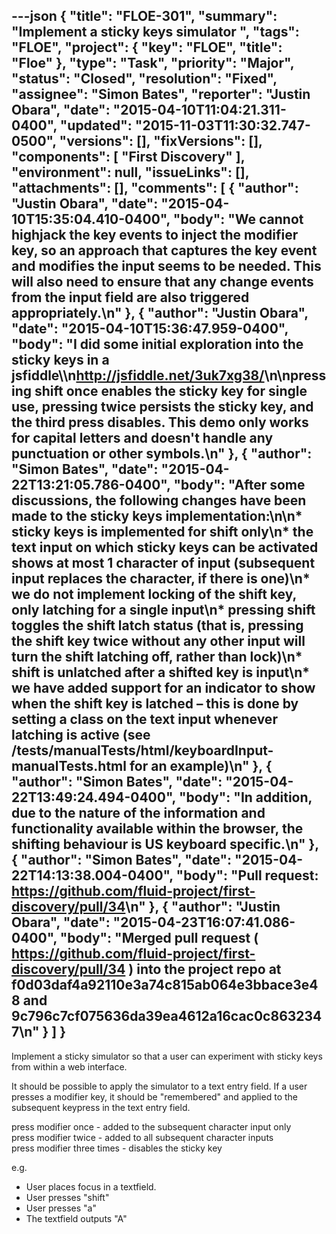 ---json
{
  "title": "FLOE-301",
  "summary": "Implement a sticky keys simulator ",
  "tags": "FLOE",
  "project": {
    "key": "FLOE",
    "title": "Floe"
  },
  "type": "Task",
  "priority": "Major",
  "status": "Closed",
  "resolution": "Fixed",
  "assignee": "Simon Bates",
  "reporter": "Justin Obara",
  "date": "2015-04-10T11:04:21.311-0400",
  "updated": "2015-11-03T11:30:32.747-0500",
  "versions": [],
  "fixVersions": [],
  "components": [
    "First Discovery"
  ],
  "environment": null,
  "issueLinks": [],
  "attachments": [],
  "comments": [
    {
      "author": "Justin Obara",
      "date": "2015-04-10T15:35:04.410-0400",
      "body": "We cannot highjack the key events to inject the modifier key, so an approach that captures the key event and modifies the input seems to be needed. This will also need to ensure that any change events from the input field are also triggered appropriately.\n"
    },
    {
      "author": "Justin Obara",
      "date": "2015-04-10T15:36:47.959-0400",
      "body": "I did some initial exploration into the sticky keys in a jsfiddle\\\n<http://jsfiddle.net/3uk7xg38/>\n\npressing shift once enables the sticky key for single use, pressing twice persists the sticky key, and the third press disables. This demo only works for capital letters and doesn't handle any punctuation or other symbols.\n"
    },
    {
      "author": "Simon Bates",
      "date": "2015-04-22T13:21:05.786-0400",
      "body": "After some discussions, the following changes have been made to the sticky keys implementation:\n\n* sticky keys is implemented for shift only\n* the text input on which sticky keys can be activated shows at most 1 character of input (subsequent input replaces the character, if there is one)\n* we do not implement locking of the shift key, only latching for a single input\n* pressing shift toggles the shift latch status (that is, pressing the shift key twice without any other input will turn the shift latching off, rather than lock)\n* shift is unlatched after a shifted key is input\n* we have added support for an indicator to show when the shift key is latched – this is done by setting a class on the text input whenever latching is active (see /tests/manualTests/html/keyboardInput-manualTests.html for an example)\n"
    },
    {
      "author": "Simon Bates",
      "date": "2015-04-22T13:49:24.494-0400",
      "body": "In addition, due to the nature of the information and functionality available within the browser, the shifting behaviour is US keyboard specific.\n"
    },
    {
      "author": "Simon Bates",
      "date": "2015-04-22T14:13:38.004-0400",
      "body": "Pull request: <https://github.com/fluid-project/first-discovery/pull/34>\n"
    },
    {
      "author": "Justin Obara",
      "date": "2015-04-23T16:07:41.086-0400",
      "body": "Merged pull request ( <https://github.com/fluid-project/first-discovery/pull/34> ) into the project repo at f0d03daf4a92110e3a74c815ab064e3bbace3e48 and 9c796c7cf075636da39ea4612a16cac0c8632347\n"
    }
  ]
}
---
Implement a sticky simulator so that a user can experiment with sticky keys from within a web interface.

It should be possible to apply the simulator to a text entry field. If a user presses a modifier key, it should be "remembered" and applied to the subsequent keypress in the text entry field.

press modifier once - added to the subsequent character input only\
press modifier twice - added to all subsequent character inputs\
press modifier three times - disables the sticky key

e.g.

* User places focus in a textfield.
* User presses "shift"
* User presses "a"
* The textfield outputs "A"

        